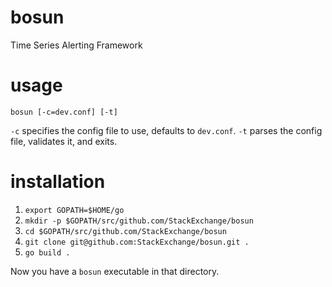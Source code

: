 bosun
====

Time Series Alerting Framework

# usage

`bosun [-c=dev.conf] [-t]`

`-c` specifies the config file to use, defaults to `dev.conf`. `-t` parses the config file, validates it, and exits.

# installation

1. `export GOPATH=$HOME/go`
1. `mkdir -p $GOPATH/src/github.com/StackExchange/bosun`
1. `cd $GOPATH/src/github.com/StackExchange/bosun`
1. `git clone git@github.com:StackExchange/bosun.git .`
1. `go build .`

Now you have a `bosun` executable in that directory.
